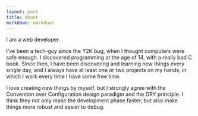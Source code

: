 ```yaml
---
layout: post
title: About
markdown: markdown
---
```


I am a web developer. 

I've been a tech-guy since the Y2K bug, when I thought computers were safe enough. I discovered programming at the age of 14, with a really bad C book. Since then, I have been discovering and learning new things every single day, and I always have at least one or two projects on my hands, in which I work every time I have some free time.

I love creating new things by myself, but I strongly agree with the Convention over Configuration design paradigm and the DRY principle. I think they not only make the development phase faster, but also make things more robust and easier to debug.